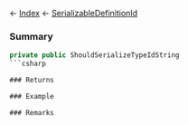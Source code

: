 ← [Index](Api-Index) ← [SerializableDefinitionId](VRage.ObjectBuilders.SerializableDefinitionId)

### Summary

```csharp
private public ShouldSerializeTypeIdString
```csharp

### Returns

### Example

### Remarks

